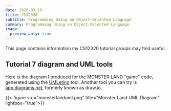 ```yaml
---
date: 2020-03-16
title: CS12320
subtitle: Programming Using an Object-Oriented Language
summary: Programming Using an Object-Oriented Language
image:
  preview_only: true
---
```


This page contains information my CS12320 tutorial groups may
find useful.

## Tutorial 7 diagram and UML tools

Here is the diagram I produced for the MONSTER LAND "game"
code, generated using the [UMLetino](http://www.umlet.com/umletino/umletino.html) tool.
Another tool you can try is [app.diagrams.net](https://app.diagrams.net/), formerly known as draw.io.

{{< figure src="monsterlanduml.png" title="Monster Land UML Diagram" lightbox="true">}}
